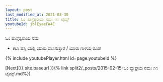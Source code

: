 ```yaml
---
layout: post
last_modified_at: 2021-03-30
title: ಓಂ ಹಾಸ್ತೆಶ್ವರಾಯ ನಮಃ ೧೧ ಟೈಮ್ಸ್
youtubeId: jblEyaeFW4E
---
```

 
 
 ಓಂ ಹಾಸ್ತೆಶ್ವರಾಯ ನಮಃ  
 
 - ಕಲಾ ಹಸ್ತಿ ಯಲ್ಲಿ ಯಾರು ವಾಸಿಸುತ್ತಾರೆ / ಯಾರು ಗಾಳಿಯ ರೂಪ 
 
  
 
  
 
 
 
 
 
 


{% include youtubePlayer.html id=page.youtubeId %}
 
[Next]({{ site.baseurl }}{% link  split2/_posts/2015-02-15-ಓಂ ವ್ಯಾಘ್ರಯ ನಮಃ ೧೧ ಟೈಮ್ಸ್.md%})
 

